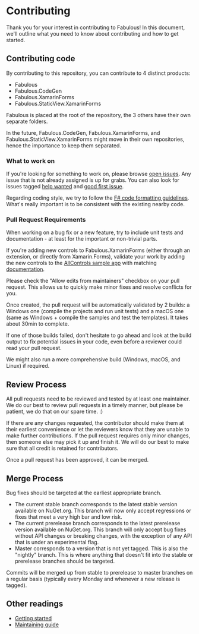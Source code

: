 # Contributing

Thank you for your interest in contributing to Fabulous! In this document, we'll outline what you need to know about contributing and how to get started.

## Contributing code

By contributing to this repository, you can contribute to 4 distinct products:
- Fabulous
- Fabulous.CodeGen
- Fabulous.XamarinForms
- Fabulous.StaticView.XamarinForms

Fabulous is placed at the root of the repository, the 3 others have their own separate folders.

In the future, Fabulous.CodeGen, Fabulous.XamarinForms, and Fabulous.StaticView.XamarinForms might move in their own repositories, hence the importance to keep them separated.

### What to work on

If you're looking for something to work on, please browse [open issues](https://github.com/fsprojects/Fabulous/issues). Any issue that is not already assigned is up for grabs. You can also look for issues tagged [help wanted](https://github.com/fsprojects/Fabulous/issues?q=is%3Aissue+is%3Aopen+label%3A%22help+wanted%22) and [good first issue](https://github.com/fsprojects/Fabulous/issues?q=is%3Aissue+is%3Aopen+label%3A%22good+first+issue%22).

Regarding coding style, we try to follow the [F# code formatting guidelines](https://docs.microsoft.com/en-us/dotnet/fsharp/style-guide/formatting).  
What's really important is to be consistent with the existing nearby code.

### Pull Request Requirements

When working on a bug fix or a new feature, try to include unit tests and documentation - at least for the important or non-trivial parts.

If you're adding new controls to Fabulous.XamarinForms (either through an extension, or directly from Xamarin.Forms), validate your work by adding the new controls to the [AllControls sample app](https://github.com/fsprojects/Fabulous/tree/master/Fabulous.XamarinForms/samples/AllControls) with matching [documentation](https://fsprojects.github.io/Fabulous/Fabulous.XamarinForms/views-basic-elements.html).

Please check the "Allow edits from maintainers" checkbox on your pull request. This allows us to quickly make minor fixes and resolve conflicts for you.

Once created, the pull request will be automatically validated by 2 builds: a Windows one (compile the projects and run unit tests) and a macOS one (same as Windows + compile the samples and test the templates). It takes about 30min to complete.

If one of those builds failed, don't hesitate to go ahead and look at the build output to fix potential issues in your code, even before a reviewer could read your pull request.

We might also run a more comprehensive build (Windows, macOS, and Linux) if required.

## Review Process

All pull requests need to be reviewed and tested by at least one maintainer. We do our best to review pull requests in a timely manner, but please be patient, we do that on our spare time. :)

If there are any changes requested, the contributor should make them at their earliest convenience or let the reviewers know that they are unable to make further contributions. If the pull request requires only minor changes, then someone else may pick it up and finish it. We will do our best to make sure that all credit is retained for contributors.

Once a pull request has been approved, it can be merged.

## Merge Process

Bug fixes should be targeted at the earliest appropriate branch.

- The current stable branch corresponds to the latest stable version available on NuGet.org. This branch will now only accept regressions or fixes that meet a very high bar and low risk.
- The current prerelease branch corresponds to the latest prerelease version available on NuGet.org. This branch will only accept bug fixes without API changes or breaking changes, with the exception of any API that is under an experimental flag.
- Master corresponds to a version that is not yet tagged. This is also the "nightly" branch. This is where anything that doesn't fit into the stable or prerelease branches should be targeted.

Commits will be merged up from stable to prerelease to master branches on a regular basis (typically every Monday and whenever a new release is tagged).

## Other readings

- [Getting started](GETTINGSTARTED.md)
- [Maintaining guide](MAINTAINING.md)